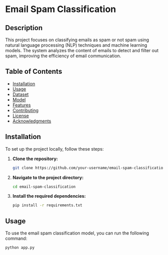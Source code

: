 # Email Spam Classification

## Description

This project focuses on classifying emails as spam or not spam using natural language processing (NLP) techniques and machine learning models. The system analyzes the content of emails to detect and filter out spam, improving the efficiency of email communication.

## Table of Contents

- [Installation](#installation)
- [Usage](#usage)
- [Dataset](#dataset)
- [Model](#model)
- [Features](#features)
- [Contributing](#contributing)
- [License](#license)
- [Acknowledgments](#acknowledgments)

## Installation

To set up the project locally, follow these steps:

1. **Clone the repository:**

    ```bash
    git clone https://github.com/your-username/email-spam-classification.git
    ```

2. **Navigate to the project directory:**

    ```bash
    cd email-spam-classification
    ```

3. **Install the required dependencies:**

    ```bash
    pip install -r requirements.txt
    ```

## Usage

To use the email spam classification model, you can run the following command:

```bash
python app.py
